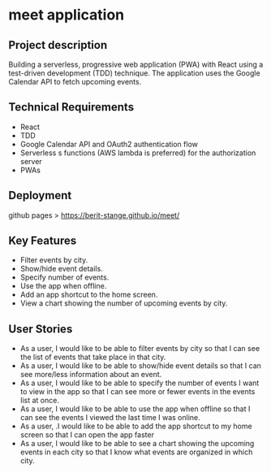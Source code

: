 # meet application

## Project description
Building a serverless, progressive web application (PWA) with React using a test-driven
development (TDD) technique. The application uses the Google Calendar API to fetch
upcoming events.


## Technical Requirements
+ React
+ TDD
+ Google Calendar API and OAuth2 authentication flow
+ Serverless s functions (AWS lambda is preferred) for the authorization
server 
+ PWAs


## Deployment
github pages > https://berit-stange.github.io/meet/


## Key Features
+ Filter events by city.
+ Show/hide event details.
+ Specify number of events.
+ Use the app when offline.
+ Add an app shortcut to the home screen.
+ View a chart showing the number of upcoming events by city.

## User Stories
+ As a user, I would like to be able to filter events by city so that I can see the list of events that take place in that city.
+ As a user, I would like to be able to show/hide event details so that I can see more/less information about an event.
+ As a user, I would like to be able to specify the number of events I want to view in the app so that I can see more or fewer events in the events list at once.
+ As a user, I would like to be able to use the app when offline so that I can see the events I viewed the last time I was online.
+ As a user, .I would like to be able to add the app shortcut to my home screen so that I can open the app faster
+ As a user, I would like to be able to see a chart showing the upcoming events in each city so that I know what events are organized in which city.